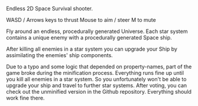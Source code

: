 Endless 2D Space Survival shooter.

WASD / Arrows keys to thrust
Mouse to aim / steer
M to mute

Fly around an endless, procedurally generated Universe. Each star system contains a unique enemy with a procedurally generated Space ship.

After killing all enemies in a star system you can upgrade your Ship by assimilating the enemies' ship components.

Due to a typo and some logic that depended on property-names, part of the game broke during the minification process. Everything runs fine up until you kill all enemies in a star system. So you unfortunately won't be able to upgrade your ship and travel to further star systems. After voting, you can check out the unminified version in the Github repository. Everything should work fine there.